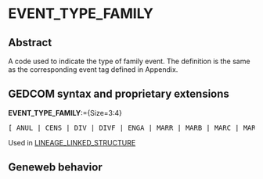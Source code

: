 ﻿<!-- licence GPL V2, cf https://github.com/TitiFix/geneweb -->
# EVENT_TYPE_FAMILY
## Abstract
A code used to indicate the type of family event.  The definition is the same as the corresponding
event tag defined in Appendix.


## GEDCOM syntax and proprietary extensions

**EVENT_TYPE_FAMILY**:={Size=3:4}
<pre>
[ ANUL | CENS | DIV | DIVF | ENGA | MARR | MARB | MARC | MARL | MARS | EVEN ]
</pre>
Used in <a href=Ged.LINEAGE_LINKED_STRUCTURE.md>LINEAGE_LINKED_STRUCTURE</a><br />
## Geneweb behavior


